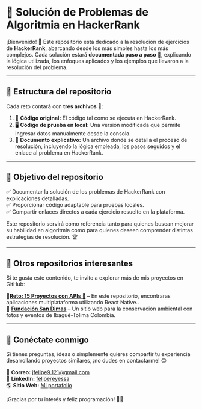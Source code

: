 # 🚀 Solución de Problemas de Algoritmia en HackerRank  

¡Bienvenido! 🎉 Este repositorio está dedicado a la resolución de ejercicios de **HackerRank**, abarcando desde los más simples hasta los más complejos. Cada solución estará **documentada paso a paso** 📖, explicando la lógica utilizada, los enfoques aplicados y los ejemplos que llevaron a la resolución del problema.  

---

## 📌 **Estructura del repositorio**  

Cada reto contará con **tres archivos** 📂:  

1. 📝 **Código original:** El código tal como se ejecuta en HackerRank.  
2. 🖥️ **Código de prueba en local:** Una versión modificada que permite ingresar datos manualmente desde la consola.  
3. 📑 **Documento explicativo:** Un archivo donde se detalla el proceso de resolución, incluyendo la lógica empleada, los pasos seguidos y el enlace al problema en HackerRank.  

---

## 🎯 **Objetivo del repositorio**  

✅ Documentar la solución de los problemas de HackerRank con explicaciones detalladas.  
✅ Proporcionar código adaptable para pruebas locales.  
✅ Compartir enlaces directos a cada ejercicio resuelto en la plataforma.  

Este repositorio servirá como referencia tanto para quienes buscan mejorar su habilidad en algoritmia como para quienes deseen comprender distintas estrategias de resolución. 🏆  

---

## 🔗 **Otros repositorios interesantes**  

Si te gusta este contenido, te invito a explorar más de mis proyectos en GitHub:  

🌟[**Reto: 15 Proyectos con APIs 🚀**](https://github.com/felipesanchez-dev/15-Projects-APIs-Challenge) – En este repositorio, encontraras  aplicaciones multiplataforma utilizando React Native..  
🌿 [**Fundación San Dimas**](https://www.fundacionsandimas.org) – Un sitio web para la conservación ambiental con fotos y eventos de Ibagué-Tolima Colombia.  

---

## 💬 **Conéctate conmigo**  

Si tienes preguntas, ideas o simplemente quieres compartir tu experiencia desarrollando proyectos similares, ¡no dudes en contactarme! 😊  

📧 **Correo:** [jfelipe9.121@gmail.com](mailto:jfelipe9.121@gmail.com)  
🔗 **LinkedIn:** [felipereyessa](https://www.linkedin.com/in/felipereyessa)  
🌎 **Sitio Web:** [Mi portafolio](https://pipedev.vercel.app/)  

¡Gracias por tu interés y feliz programación! 🚀🎯  
